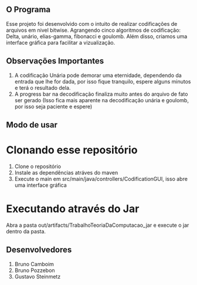 ## O Programa
Esse projeto foi desenvolvido com o intuito de realizar codificações de arquivos em nivel bitwise.
Agrangendo cinco algoritmos de codificação: Delta, unário, elias-gamma, fibonacci e goulomb.
Além disso, criamos uma interface gráfica para facilitar a vizualização.

## Observações Importantes
1. A codificação Unária pode demorar uma eternidade, dependendo da entrada que lhe for dada, por isso fique tranquilo,
espere alguns minutos e terá o resultado dela.
2. A progress bar na decodificação finaliza muito antes do arquivo de fato ser gerado (Isso fica mais aparente na decodificação unária e goulomb,
por isso seja paciente e espere)

## Modo de usar
# Clonando esse repositório
1. Clone o repositório
2. Instale as dependências atráves do maven
3. Execute o main em src/main/java/controllers/CodificationGUI, isso abre uma interface gráfica

# Executando através do Jar
Abra a pasta out/artifacts/TrabalhoTeoriaDaComputacao_jar e execute o jar dentro da pasta.

## Desenvolvedores
1. Bruno Camboim
2. Bruno Pozzebon
3. Gustavo Steinmetz
